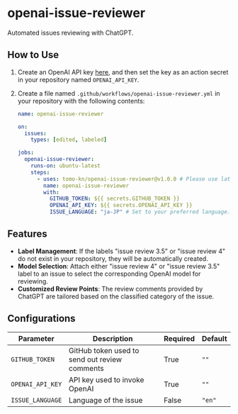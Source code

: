# openai-issue-reviewer

Automated issues reviewing with ChatGPT.

## How to Use

1. Create an OpenAI API key [here](https://platform.openai.com/account/api-keys), and then set the key as an action secret in your repository named `OPENAI_API_KEY`.

2. Create a file named `.github/workflows/openai-issue-reviewer.yml` in your repository with the following contents:

   ```yaml
   name: openai-issue-reviewer

   on:
     issues:
       types: [edited, labeled]

   jobs:
     openai-issue-reviewer:
       runs-on: ubuntu-latest
       steps:
         - uses: tomo-kn/openai-issue-reviewer@v1.0.0 # Please use latest version.
           name: openai-issue-reviewer
           with:
             GITHUB_TOKEN: ${{ secrets.GITHUB_TOKEN }}
             OPENAI_API_KEY: ${{ secrets.OPENAI_API_KEY }}
             ISSUE_LANGUAGE: "ja-JP" # Set to your preferred language. Default is "en" (English).
   ```

## Features

- **Label Management**: If the labels "issue review 3.5" or "issue review 4" do not exist in your repository, they will be automatically created.
- **Model Selection**: Attach either "issue review 4" or "issue review 3.5" label to an issue to select the corresponding OpenAI model for reviewing.
- **Customized Review Points**: The review comments provided by ChatGPT are tailored based on the classified category of the issue.

## Configurations

| Parameter        | Description                                   | Required | Default |
| ---------------- | --------------------------------------------- | -------- | ------- |
| `GITHUB_TOKEN`   | GitHub token used to send out review comments | True     | `""`    |
| `OPENAI_API_KEY` | API key used to invoke OpenAI                 | True     | `""`    |
| `ISSUE_LANGUAGE` | Language of the issue                         | False    | `"en"`  |
